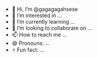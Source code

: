 - 👋 Hi, I’m @gagagagahsese
- 👀 I’m interested in ...
- 🌱 I’m currently learning ...
- 💞️ I’m looking to collaborate on ...
- 📫 How to reach me ...
- 😄 Pronouns: ...
- ⚡ Fun fact: ...

<!---
gagagagahsese/gagagagahsese is a ✨ special ✨ repository because its `README.md` (this file) appears on your GitHub profile.
You can click the Preview link to take a look at your changes.
--->
